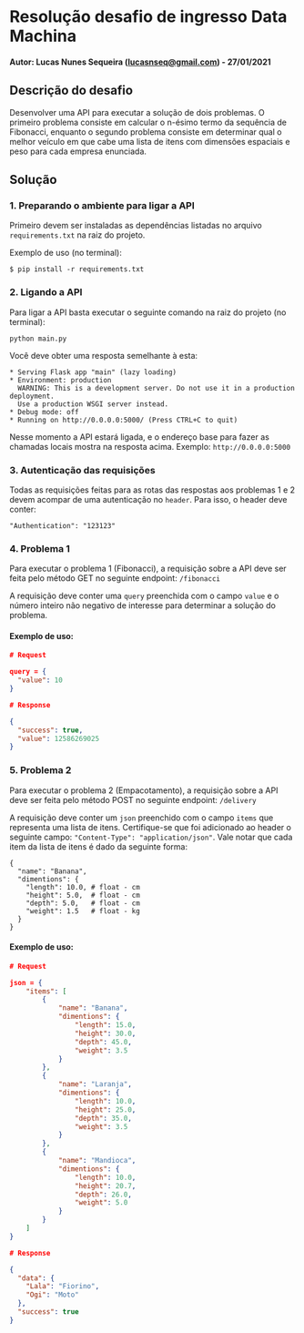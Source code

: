 # Resolução desafio de ingresso Data Machina

#### Autor: Lucas Nunes Sequeira (lucasnseq@gmail.com) - 27/01/2021

## Descrição do desafio

Desenvolver uma API para executar a solução de dois problemas. O primeiro problema consiste em calcular o n-ésimo termo da sequência de Fibonacci, enquanto o segundo problema consiste em determinar qual o melhor veículo em que cabe uma lista de itens com dimensões espaciais e peso para cada empresa enunciada.

## Solução

### 1. Preparando o ambiente para ligar a API

Primeiro devem ser instaladas as dependências listadas no arquivo ```requirements.txt``` na raiz do projeto.

Exemplo de uso (no terminal):

```
$ pip install -r requirements.txt
```

### 2. Ligando a API

Para ligar a API basta executar o seguinte comando na raiz do projeto (no terminal):

```
python main.py
```

Você deve obter uma resposta semelhante à esta:

```
* Serving Flask app "main" (lazy loading)
* Environment: production
  WARNING: This is a development server. Do not use it in a production deployment.
  Use a production WSGI server instead.
* Debug mode: off
* Running on http://0.0.0.0:5000/ (Press CTRL+C to quit)
```

Nesse momento a API estará ligada, e o endereço base para fazer as chamadas locais mostra na resposta acima. Exemplo: ```http://0.0.0.0:5000```

### 3. Autenticação das requisições

Todas as requisições feitas para as rotas das respostas aos problemas 1 e 2 devem acompar de uma autenticação no ```header```. Para isso, o header deve conter:

```
"Authentication": "123123"
```

### 4. Problema 1

Para executar o problema 1 (Fibonacci), a requisição sobre a API deve ser feita pelo método GET no seguinte endpoint: ```/fibonacci```

A requisição deve conter uma ```query``` preenchida com o campo ```value``` e o número inteiro não negativo de interesse para determinar a solução do problema.

#### Exemplo de uso:

```json
# Request

query = {
  "value": 10
}
```

```json
# Response

{
  "success": true,
  "value": 12586269025
}
```

### 5. Problema 2

Para executar o problema 2 (Empacotamento), a requisição sobre a API deve ser feita pelo método POST no seguinte endpoint: ```/delivery```

A requisição deve conter um ```json``` preenchido com o campo ```items``` que representa uma lista de itens. Certifique-se que foi adicionado ao header o seguinte campo: ```"Content-Type": "application/json"```. Vale notar que cada item da lista de itens é dado da seguinte forma:

```
{
  "name": "Banana",
  "dimentions": {
    "length": 10.0, # float - cm
    "height": 5.0,  # float - cm
    "depth": 5.0,   # float - cm
    "weight": 1.5   # float - kg
  }
}
```

#### Exemplo de uso:

```json
# Request

json = {
	"items": [
		{
			"name": "Banana",
			"dimentions": {
				"length": 15.0,
				"height": 30.0,
				"depth": 45.0,
				"weight": 3.5
			}
		},
		{
			"name": "Laranja",
			"dimentions": {
				"length": 10.0,
				"height": 25.0,
				"depth": 35.0,
				"weight": 3.5
			}
		},
		{
			"name": "Mandioca",
			"dimentions": {
				"length": 10.0,
				"height": 20.7,
				"depth": 26.0,
				"weight": 5.0
			}
		}
	]
}
```

```json
# Response

{
  "data": {
    "Lala": "Fiorino",
    "Ogi": "Moto"
  },
  "success": true
}
```